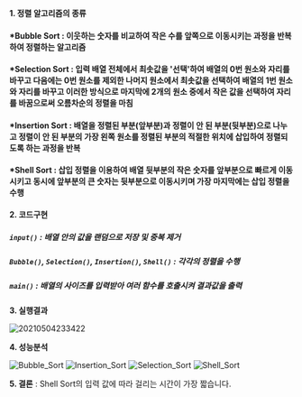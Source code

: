 
**1. 정렬 알고리즘의 종류**
#### *Bubble Sort : 이웃하는 숫자를 비교하여 작은 수를 앞쪽으로 이동시키는 과정을 반복하여 정렬하는 알고리즘
#### *Selection Sort  : 입력 배열 전체에서 최솟값을 '선택'하여 배열의 0번 원소와 자리를 바꾸고 다음에는 0번 원소를 제외한 나머지 원소에서 최솟값을 선택하여 배열의 1번 원소와 자리를 바꾸고 이러한 방식으로 마지막에 2개의 원소 중에서 작은 값을 선택하여 자리를 바꿈으로써 오름차순의 정렬을 마침
#### *Insertion Sort : 배열을 정렬된 부분(앞부분)과 정렬이 안 된 부분(뒷부분)으로 나누고 정렬이 안 된 부분의 가장 왼쪽 원소를 정렬된 부분의 적절한 위치에 삽입하여 정렬되도록 하는 과정을 반복
#### *Shell Sort : 삽입 정렬을 이용하여 배열 뒷부분의 작은 숫자를 앞부분으로 빠르게 이동시키고 동시에 앞부분의 큰 숫자는 뒷부분으로 이동시키며 가장 마지막에는 삽입 정렬을 수행

**2. 코드구현**
##### `input()` : 배열 안의 값을 랜덤으로 저장 및 중복 제거
##### `Bubble()`, `Selection()`, `Insertion()`, `Shell()` : 각각의 정렬을 수행
##### `main()` : 배열의 사이즈를 입력받아 여러 함수를 호출시켜 결과값을 출력

**3. 실행결과**

![20210504233422](https://user-images.githubusercontent.com/79985588/117020295-46eef400-ad31-11eb-8108-92cbdada5829.png)


**4. 성능분석**


![Bubble_Sort](https://user-images.githubusercontent.com/79985588/117014337-a9dd8c80-ad2b-11eb-99b7-798727c6127f.png)
![Insertion_Sort](https://user-images.githubusercontent.com/79985588/117014324-a813c900-ad2b-11eb-979e-ced80909403a.png)
![Selection_Sort](https://user-images.githubusercontent.com/79985588/117014331-a944f600-ad2b-11eb-922a-cfe6f20a2561.png)
![Shell_Sort](https://user-images.githubusercontent.com/79985588/117014333-a944f600-ad2b-11eb-9a36-534b0767e2a0.png)

**5. 결론**
: Shell Sort의 입력 값에 따라 걸리는 시간이 가장 짧습니다.